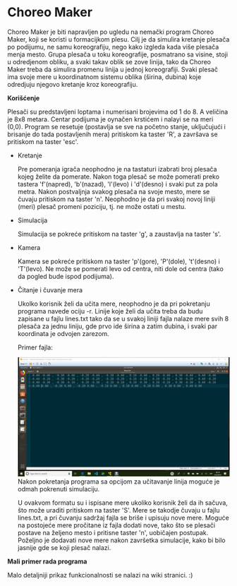 # Choreo Maker

Choreo Maker je biti napravljen po ugledu na nemački program Choreo Maker, koji se koristi u formacijkom plesu.
Cilj je da simulira kretanje plesača po podijumu, ne samu koreografiju, nego kako izgleda kada više plesača menja mesto.
Grupa plesača u toku koreografije, posmatrano sa visine, stoji u odredjenom obliku, a svaki takav oblik se zove linija, tako da Choreo Maker treba da simulira promenu linija u jednoj koreografiji.
Svaki plesač ima svoje mere u koordinatnom sistemu oblika (širina, dubina) koje odredjuju njegovo kretanje kroz koreografiju.



**Korišćenje**


 Plesači su predstavljeni loptama i numerisani brojevima od 1 do 8.
 A veličina je 8x8 metara.
 Centar podijuma je oynačen krstićem i nalayi se na meri (0,0).
 Program se resetuje (postavlja se sve na početno stanje, uključujući i brisanje do tada postavljenih mera) pritiskom ka taster 'R', a završava se pritiskom na taster 'esc'.


* Kretanje         

  Pre pomeranja igrača neophodno je na tastaturi izabrati broj plesača kojeg želite da pomerate.
  Nakon toga plesač se može pomerati preko tastera 'f'(napred), 'b'(nazad), 'l'(levo) i 'd'(desno) i svaki put za pola metra.
  Nakon postvaljnja svakog plesača na svoje mesto, mere se čuvaju pritiskom na taster 'n'.
  Neophodno je da pri svakoj novoj liniji (meri) plesač promeni poziciju, tj. ne može ostati u mestu.
  
* Simulacija

  Simulacija se pokreće pritiskom na taster 'g', a zaustavlja na taster 's'.
  
  
* Kamera

  Kamera se pokreće pritiskom na taster 'p'(gore), 'P'(dole), 't'(desno) i 'T'(levo).
  Ne može se pomerati levo od centra, niti dole od centra (tako da pogled bude ispod podijuma).

* Čitanje i čuvanje mera

  Ukolko korisnik želi da učita mere, neophodno je da pri pokretanju programa navede ociju -r.
  Linije koje želi da učita treba da budu zapisane u fajlu lines.txt tako da se u svakoj liniji fajla nalaze mere svih 8 plesača za jednu liniju, gde prvo ide širina a zatim dubina, i svaki par koordinata je odvojen zarezom.
  
  Primer fajla:
  
   ![](https://github.com/MATF-RG18/RG101-choreo-maker/blob/master/screenshots/izvestaj_8.png)
  Nakon pokretanja programa sa opcijom za učitavanje linija moguće je odmah pokrenuti simulaciju.
  
  U ovakvom formatu su i ispisane mere ukoliko korisnik želi da ih sačuva, što može uraditi pritiskom na taster 'S'.
  Mere se takodje čuvaju u fajlu lines.txt, a pri čuvanju sadržaj fajla se briše i upisuju nove mere.
  Moguće na postojeće mere pročitane iz fajla dodati nove, tako što se plesači postave na željeno mesto i pritisne taster 'n', uobičajen postupak.
  Poželjno je dodavati nove mere nakon završetka simulacije, kako bi bilo jasnije gde se koji plesač nalazi.



**Mali primer rada programa**


Malo detaljniji prikaz funkcionalnosti se nalazi na wiki stranici. :)
 

